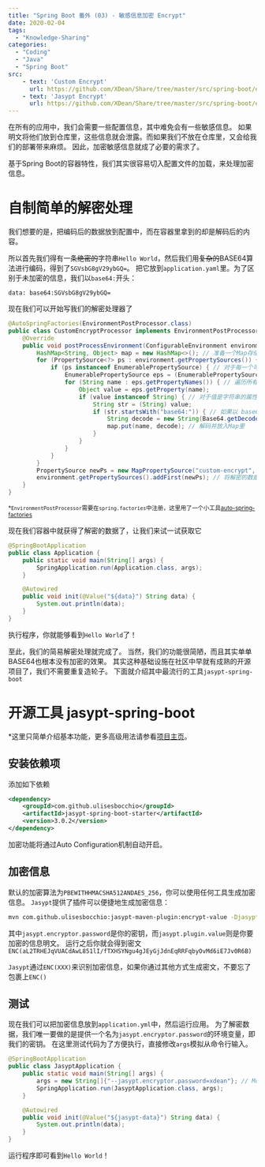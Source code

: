 ```yaml
---
title: "Spring Boot 番外 (03) - 敏感信息加密 Encrypt"
date: 2020-02-04
tags: 
  - "Knowledge-Sharing"
categories:
  - "Coding"
  - "Java"
  - "Spring Boot"
src:
    - text: 'Custom Encrypt'
      url: https://github.com/XDean/Share/tree/master/src/spring-boot/encrypt/src/main/java/xdean/share/spring/encrypt/custom
    - text: 'Jasypt Encrypt'
      url: https://github.com/XDean/Share/tree/master/src/spring-boot/encrypt/src/main/java/xdean/share/spring/encrypt/jasypt
---
```


在所有的应用中，我们会需要一些配置信息，其中难免会有一些敏感信息。
如果明文将他们放到仓库里，这些信息就会泄露。而如果我们不放在仓库里，又会给我们的部署带来麻烦。
因此，加密敏感信息就成了必要的需求了。

基于Spring Boot的容器特性，我们其实很容易切入配置文件的加载，来处理加密信息。

# 自制简单的解密处理

我们想要的是，把编码后的数据放到配置中，而在容器里拿到的却是解码后的内容。

所以首先我们得有一条~~绝密的~~字符串`Hello World`，然后我们用~~复杂的~~BASE64算法进行编码，得到了`SGVsbG8gV29ybGQ=`。
把它放到`application.yaml`里。为了区别于未加密的信息，我们以`base64:`开头：

    data: base64:SGVsbG8gV29ybGQ=

现在我们可以开始写我们的解密处理器了

```java
@AutoSpringFactories(EnvironmentPostProcessor.class)
public class CustomEncryptProcessor implements EnvironmentPostProcessor {
    @Override
    public void postProcessEnvironment(ConfigurableEnvironment environment, SpringApplication application) {
        HashMap<String, Object> map = new HashMap<>(); // 准备一个Map存储解密后的数据
        for (PropertySource<?> ps : environment.getPropertySources()) { // 遍历所有的PropertySource
            if (ps instanceof EnumerablePropertySource) { // 对于每一个可以遍历的PropertySource
                EnumerablePropertySource eps = (EnumerablePropertySource) ps;
                for (String name : eps.getPropertyNames()) { // 遍历所有的属性
                    Object value = eps.getProperty(name);
                    if (value instanceof String) { // 对于值是字符串的属性
                        String str = (String) value;
                        if (str.startsWith("base64:")) { // 如果以 base64: 开头
                            String decode = new String(Base64.getDecoder().decode(str.substring(7)));
                            map.put(name, decode); // 解码并放入Map里
                        }
                    }
                }
            }
        }
        PropertySource newPs = new MapPropertySource("custom-encrypt", map);
        environment.getPropertySources().addFirst(newPs); // 将解密的数据放入环境变量，并处于第一优先级上
    }
}
```

<sub>*`EnvironmentPostProcessor`需要在`spring.factories`中注册，这里用了一个小工具[auto-spring-factories](https://github.com/XDean/auto-spring-factories)</sub>

现在我们容器中就获得了解密的数据了，让我们来试一试获取它

```java
@SpringBootApplication
public class Application {
    public static void main(String[] args) {
        SpringApplication.run(Application.class, args);
    }

    @Autowired
    public void init(@Value("${data}") String data) {
        System.out.println(data);
    }
}
```

执行程序，你就能够看到`Hello World`了！

至此，我们的简易解密处理就完成了。
当然，我们的功能很简陋，而且其实单单BASE64也根本没有加密的效果。
其实这种基础设施在社区中早就有成熟的开源项目了，我们不需要重复造轮子。
下面就介绍其中最流行的工具`jasypt-spring-boot`

# 开源工具 jasypt-spring-boot

*这里只简单介绍基本功能，更多高级用法请参看[项目主页](https://github.com/ulisesbocchio/jasypt-spring-boot)。

## 安装依赖项

添加如下依赖

```xml
<dependency>
    <groupId>com.github.ulisesbocchio</groupId>
    <artifactId>jasypt-spring-boot-starter</artifactId>
    <version>3.0.2</version>
</dependency>
```

加密功能将通过Auto Configuration机制自动开启。

## 加密信息

默认的加密算法为`PBEWITHHMACSHA512ANDAES_256`，你可以使用任何工具生成加密信息。
`Jasypt`提供了插件可以便捷地生成加密信息：

```bash
mvn com.github.ulisesbocchio:jasypt-maven-plugin:encrypt-value -Djasypt.encryptor.password="xdean" -Djasypt.plugin.value="Hello World"
```

其中`jasypt.encryptor.password`是你的密钥，而`jasypt.plugin.value`则是你要加密的信息明文。
运行之后你就会得到密文`ENC(aL2TRHEJqVUACdAwL851lI/fTXHSYNgu4gJEyGjJdnEqRRFqbyOvMd6iE7Jv0R6B)`

`Jasypt`通过`ENC(XXX)`来识别加密信息，如果你通过其他方式生成密文，不要忘了包裹上`ENC()`

## 测试

现在我们可以把加密信息放到`application.yml`中，然后运行应用。
为了解密数据，我们唯一要做的是提供一个名为`jasypt.encryptor.password`的环境变量，即我们的密钥。
在这里测试代码为了方便执行，直接修改`args`模拟从命令行输入。

```java
@SpringBootApplication
public class JasyptApplication {
    public static void main(String[] args) {
        args = new String[]{"--jasypt.encryptor.password=xdean"}; // Mock从命令行传入
        SpringApplication.run(JasyptApplication.class, args);
    }

    @Autowired
    public void init(@Value("${jasypt-data}") String data) {
        System.out.println(data);
    }
}
```

运行程序即可看到`Hello World`！